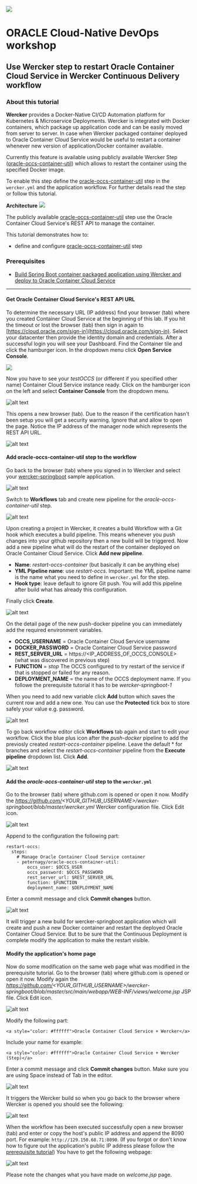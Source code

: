 ![](../common/images/customer.logo.png)
---
# ORACLE Cloud-Native DevOps workshop #

## Use Wercker step to restart Oracle Container Cloud Service in Wercker Continuous Delivery workflow ##

### About this tutorial ###
**Wercker** provides a Docker-Native CI/CD  Automation platform for Kubernetes & Microservice Deployments. Wercker is integrated with Docker containers, which package up application code and can be easily moved from server to server. In case when Wercker packaged container deployed to Oracle Container Cloud Service would be useful to restart a container whenever new version of application/Docker container available.

Currently this feature is available using publicly available Wercker Step ([oracle-occs-container-util](https://app.wercker.com/applications/5924200572be0b01001b83aa)) which allows to restart the container using the specified Docker image.

To enable this step define the [oracle-occs-container-util](https://app.wercker.com/applications/5924200572be0b01001b83aa) step in the `wercker.yml` and the application workflow. For further details read the step or follow this tutorial. 

**Architecture**
![](images/wercker/occs.wercker.png)

The publicly available [oracle-occs-container-util](https://app.wercker.com/applications/5924200572be0b01001b83aa) step use the Oracle Container Cloud Service's REST API to manage the container.

This tutorial demonstrates how to:

- define and configure [oracle-occs-container-util](https://app.wercker.com/applications/5924200572be0b01001b83aa) step

### Prerequisites ###

- [Build Spring Boot container packaged application using Wercker and deploy to Oracle Container Cloud Service](https://github.com/oracle/cloud-native-devops-workshop/blob/master/springboot-sample/create.wercker.ci.md)

----

#### Get Oracle Container Cloud Service's REST API URL ####

To determine the necessary URL (IP address) find your browser (tab) where you created Container Cloud Service at the beginning of this lab. If you hit the timeout or lost the browser (tab) then sign in again to [https://cloud.oracle.com/sign-in](https://cloud.oracle.com/sign-in). Select your datacenter then provide the identity domain and credentials. After a successful login you will see your Dashboard. Find the Container tile and click the hamburger icon. In the dropdown menu click **Open Service Console**.

![](images/wercker/01.dashboard.png)

Now you have to see your *testOCCS* (or different if you specified other name) Container Cloud Service instance ready. Click on the hamburger icon on the left and select **Container Console** from the dropdown menu.

![alt text](images/wercker/30.occs.open.admin.console.png)

This opens a new browser (tab). Due to the reason if the certification hasn't been setup you will get a security warning. Ignore that and allow to open the page. Notice the IP address of the manager node which represents the REST API URL.

![alt text](images/wercker.step.occs/01.occs.console.png)

#### Add oracle-occs-container-util step to the workflow ####

Go back to the browser (tab) where you signed in to Wercker and select your [wercker-springboot](https://github.com/oracle/cloud-native-devops-workshop/blob/master/springboot-sample/create.wercker.ci.md) sample application.

![alt text](images/wercker.step.occs/02.select.wercker.application.png)

Switch to **Workflows** tab and create new pipeline for the *oracle-occs-container-util* step.

![alt text](images/wercker.step.occs/03.create.pipeline.png)

Upon creating a project in Wercker, it creates a build Workflow with a Git hook which executes a build pipeline. This means whenever you push changes into your github repository then a new build will be triggered. Now add a new pipeline what will do the restart of the container deployed on Oracle Container Cloud Service. Click **Add new pipeline**.

+ **Name**: *restart-occs-container* (but basically it can be anything else)
+ **YML Pipeline name**: use *restart-occs*. Important: the YML pipeline name is the name what you need to define in `wercker.yml` for the step.
+ **Hook type**: leave default to ignore Git push. You will add this pipeline after build what has already this configuration.

Finally click **Create**.

![alt text](images/wercker.step.occs/04.pipeline.details.png)

On the detail page of the new push-docker pipeline you can immediately add the required environment variables.

+ **OCCS_USERNAME** = Oracle Container Cloud Service username
+ **DOCKER_PASSWORD** = Oracle Container Cloud Service password
+ **REST_SERVER_URL** = https://<IP_ADDRESS_OF_OCCS_CONSOLE> (what was discovered in previous step)
+ **FUNCTION** = *stop* The OCCS configured to try restart of the service if that is stopped or failed for any reason.
+ **DEPLOYMENT_NAME** = the name of the OCCS deployment name. If you followe the prerequisite tutorial it has to be *wercker-springboot-1* 

When you need to add new variable click **Add** button which saves the current row and add a new one. You can use the **Protected** tick box to store safely your value e.g. password.

![alt text](images/wercker.step.occs/05.step.env.variables.png)

To go back workflow editor click **Workflows** tab again and start to edit your workflow. Click the blue plus icon after the *push-docker* pipeline to add the previosly created *restart-occs-container* pipeline. Leave the default * for branches and select the *restart-occs-container* pipeline from the **Execute pipeline** dropdown list. Click **Add**.

![alt text](images/wercker.step.occs/06.connect.new.pipeline.png)

#### Add the *oracle-occs-container-util* step to the `wercker.yml` ####

Go to the browser (tab) where github.com is opened or open it now. Modify the *https://github.com/<YOUR\_GITHUB\_USERNAME>/wercker-springboot/blob/master/wercker.yml* Wercker configuration file. Click Edit icon.

![alt text](images/wercker.step.occs/07.modify.wercker.yml.png)

Append to the configuration the following part:

	restart-occs:
	  steps:
	    # Manage Oracle Container Cloud Service container
	    - peternagy/oracle-occs-container-util:
	        occs_user: $OCCS_USER
	        occs_password: $OCCS_PASSWORD
	        rest_server_url: $REST_SERVER_URL
	        function: $FUNCTION
			deployment_name: $DEPLOYMENT_NAME 

Enter a commit message and click **Commit changes** button.

![alt text](images/wercker.step.occs/08.commit.wercker.yml.png)

It will trigger a new build for wercker-springboot application which will create and push a new Docker container and restart the deployed Oracle Container Cloud Service. But to be sure that the Continuous Deployment is complete modify the application to make the restart visible.

#### Modify the application's home page ####

Now do some modification on the same web page what was modified in the prerequisite tutorial. Go to the browser (tab) where github.com is opened or open it now. Modify again the *https://github.com/<YOUR\_GITHUB\_USERNAME>/wercker-springboot/blob/master/src/main/webapp/WEB-INF/views/welcome.jsp* JSP file. Click Edit icon.

![alt text](images/wercker/22.edit.jsp.in.github.png)

Modify the following part:

	<a style="color: #ffffff">Oracle Container Cloud Service + Wercker</a>

Include your name for example:

	<a style="color: #ffffff">Oracle Container Cloud Service + Wercker (Step)</a>

Enter a commit message and click **Commit changes** button. Make sure you are using Space instead of Tab in the editor.

![alt text](images/wercker.step.occs/09.commit.welcome.page.png)

It triggers the Wercker build so when you go back to the browser where Wercker is opened you should see the following:

![alt text](images/wercker.step.occs/10.build.in.progress.png)

When the workflow has been executed successfully open a new browser (tab) and enter or copy the host's public IP address and append the 8090 port. For example: `http://129.150.68.71:8090`. (If you forgot or don't know how to figure out the application's public IP address please follow the [prerequisite tutorial](https://github.com/oracle/cloud-native-devops-workshop/blob/master/springboot-sample/create.wercker.ci.md#deploy-spring-boot-sample-docker-container-to-oracle-container-cloud-service)) You have to get the following webpage:

![alt text](images/wercker.step.occs/11.repulled.application.png)

Please note the changes what you have made on *welcome.jsp* page.
